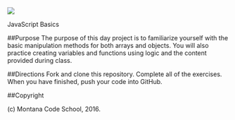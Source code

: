 <img src="http://montanacodeschool.com/wp-content/uploads/2015/06/MCS_LOGO_v1.png" />

JavaScript Basics

##Purpose
The purpose of this day project is to familiarize yourself with the basic manipulation methods for both arrays and objects. You will also practice creating variables and functions using logic and the content provided during class.

##Directions
Fork and clone this repository. Complete all of the exercises. When you have finished, push your code into GitHub.

##Copyright

(c) Montana Code School, 2016.
